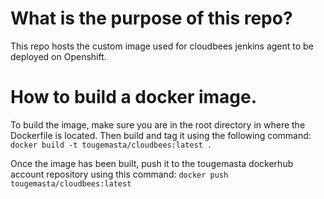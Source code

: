 # What is the purpose of this repo?
This repo hosts the custom image used for cloudbees jenkins agent to be deployed on Openshift.
# How to build a docker image.
To build the image, make sure you are in the root directory in where the Dockerfile is located. Then build and tag it using the following command: `docker build -t tougemasta/cloudbees:latest .`

Once the image has been built, push it to the tougemasta dockerhub account repository using this command: `docker push tougemasta/cloudbees:latest`
